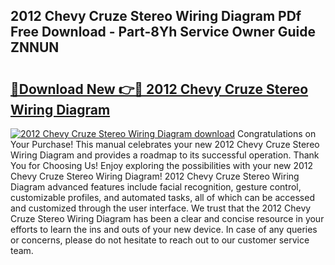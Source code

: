 ## 2012 Chevy Cruze Stereo Wiring Diagram PDf Free Download - Part-8Yh Service Owner Guide ZNNUN

# <h2><a href="http://dfq88m.blite.top/?on=2012+Chevy+Cruze+Stereo+Wiring+Diagram">🔗Download New 👉🔴 2012 Chevy Cruze Stereo Wiring Diagram</a></h2>

[![2012 Chevy Cruze Stereo Wiring Diagram download](https://i.imgur.com/lujVjoI.png)](http://dfq88m.blite.top/?on=2012+Chevy+Cruze+Stereo+Wiring+Diagram)
Congratulations on Your Purchase! This manual celebrates your new 2012 Chevy Cruze Stereo Wiring Diagram and provides a roadmap to its successful operation. Thank You for Choosing Us! Enjoy exploring the possibilities with your new 2012 Chevy Cruze Stereo Wiring Diagram! 2012 Chevy Cruze Stereo Wiring Diagram advanced features include facial recognition, gesture control, customizable profiles, and automated tasks, all of which can be accessed and customized through the user interface. We trust that the 2012 Chevy Cruze Stereo Wiring Diagram has been a clear and concise resource in your efforts to learn the ins and outs of your new device. In case of any queries or concerns, please do not hesitate to reach out to our customer service team.
